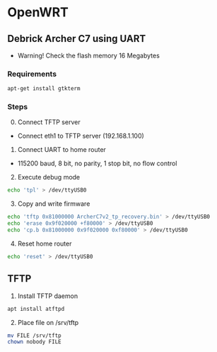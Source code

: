 # OpenWRT

## Debrick Archer C7 using UART
- Warning! Check the flash memory 16 Megabytes

### Requirements
```bash
apt-get install gtkterm
```

### Steps
0. Connect TFTP server

  - Connect eth1 to TFTP server (192.168.1.100)

1. Connect UART to home router

  - 115200 baud, 8 bit, no parity, 1 stop bit, no flow control

2. Execute debug mode

  ```bash
  echo 'tpl' > /dev/ttyUSB0
  ```

3. Copy and write firmware

  ```bash
  echo 'tftp 0x81000000 ArcherC7v2_tp_recovery.bin' > /dev/ttyUSB0
  echo 'erase 0x9f020000 +f80000' > /dev/ttyUSB0
  echo 'cp.b 0x81000000 0x9f020000 0xf80000' > /dev/ttyUSB0
  ```

4. Reset home router
  
  ```bash
  echo 'reset' > /dev/ttyUSB0
  ```

## TFTP

1. Install TFTP daemon

```bash
apt install atftpd
```

2. Place file on /srv/tftp
```bash
mv FILE /srv/tftp
chown nobody FILE
```

